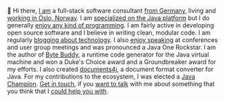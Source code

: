 👋 Hi there, [I am](https://rafael.codes) a full-stack software consultant [from Germany](https://goo.gl/maps/UOim8), living and [working in Oslo, Norway](https://www.scienta.no). I am [specialized on the Java platform](https://careers.stackoverflow.com/raphw) but I do generally [enjoy any kind of programming](https://dzone.com/articles/dev-week-rafael-winterhalter). I am fairly active in developing open source software and I believe in writing clean, modular code. I am regularly [blogging about technology](https://mydailyjava.blogspot.com/). I also [enjoy speaking](https://www.youtube.com/playlist?list=PLJZg_b40WSWxixd7J57zPQRky9ReSRbCV) at conferences and user group meetings and was pronounced a Java One Rockstar. I am the author of [Byte Buddy](http://bytebuddy.net), a runtime code generator for the Java virtual machine and won a Duke's Choice award and a Groundbreaker award for my efforts. I also created [documents4j](http://documents4j.com), a document format converter for Java. For my contributions to the ecosystem, I was elected a [Java Champion](https://blogs.oracle.com/java/entry/new_java_champion_rafael_winterhalter). [Get in touch](https://www.linkedin.com/in/rafaelwth), if you [want to talk](https://twitter.com/rafaelcodes) with me about something that you think that I [could help you with](https://stackoverflow.com/users/1237575/raphw).
